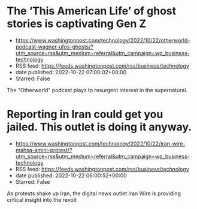 # The ‘This American Life’ of ghost stories is captivating Gen Z
 - https://www.washingtonpost.com/technology/2022/10/22/otherworld-podcast-wagner-ufos-ghosts/?utm_source=rss&utm_medium=referral&utm_campaign=wp_business-technology
 - RSS feed: https://feeds.washingtonpost.com/rss/business/technology
 - date published: 2022-10-22 07:00:02+00:00
 - Starred: False

The "Otherworld" podcast plays to resurgent interest in the supernatural.

# Reporting in Iran could get you jailed. This outlet is doing it anyway.
 - https://www.washingtonpost.com/technology/2022/10/22/iran-wire-mahsa-amini-protest/?utm_source=rss&utm_medium=referral&utm_campaign=wp_business-technology
 - RSS feed: https://feeds.washingtonpost.com/rss/business/technology
 - date published: 2022-10-22 06:00:52+00:00
 - Starred: False

As protests shake up Iran, the digital news outlet Iran Wire is providing critical insight into the revolt
